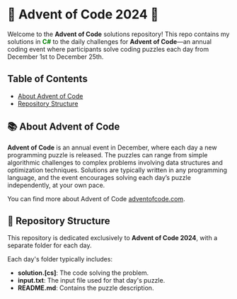 # 🎄 Advent of Code 2024 🎄

Welcome to the **Advent of Code** solutions repository! This repo contains my solutions in **<span style="color:green">C#</span>** to the daily challenges for **Advent of Code**—an annual coding event where participants solve coding puzzles each day from December 1st to December 25th.

## Table of Contents
- [About Advent of Code](#about-advent-of-code)
- [Repository Structure](#repository-structure)

## 📚 About Advent of Code

**Advent of Code** is an annual event in December, where each day a new programming puzzle is released. The puzzles can range from simple algorithmic challenges to complex problems involving data structures and optimization techniques. Solutions are typically written in any programming language, and the event encourages solving each day’s puzzle independently, at your own pace.

You can find more about Advent of Code [adventofcode.com](https://adventofcode.com/).

## 📂 Repository Structure

This repository is dedicated exclusively to **Advent of Code 2024**, with a separate folder for each day.

Each day's folder typically includes:
- **solution.[cs]**: The code solving the problem.
- **input.txt**: The input file used for that day's puzzle.
- **README.md**: Contains the puzzle description.


